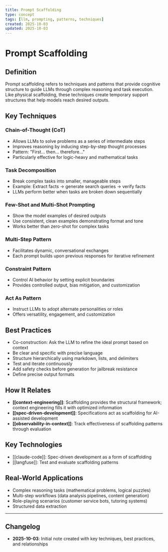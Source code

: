 ```yaml
---
title: Prompt Scaffolding
type: concept
tags: [llm, prompting, patterns, techniques]
created: 2025-10-03
updated: 2025-10-03
---
```


# Prompt Scaffolding

## Definition

Prompt scaffolding refers to techniques and patterns that provide cognitive structure to guide LLMs through complex reasoning and task execution. Like physical scaffolding, these techniques create temporary support structures that help models reach desired outputs.

## Key Techniques

### Chain-of-Thought (CoT)
- Allows LLMs to solve problems as a series of intermediate steps
- Improves reasoning by inducing step-by-step thought processes
- Pattern: "First... then... therefore..."
- Particularly effective for logic-heavy and mathematical tasks

### Task Decomposition
- Break complex tasks into smaller, manageable steps
- Example: Extract facts → generate search queries → verify facts
- LLMs perform better when tasks are broken down sequentially

### Few-Shot and Multi-Shot Prompting
- Show the model examples of desired outputs
- Use consistent, clean examples demonstrating format and tone
- Works better than zero-shot for complex tasks

### Multi-Step Pattern
- Facilitates dynamic, conversational exchanges
- Each prompt builds upon previous responses for iterative refinement

### Constraint Pattern
- Control AI behavior by setting explicit boundaries
- Provides controlled output, bias mitigation, and customization

### Act As Pattern
- Instruct LLMs to adopt alternate personalities or roles
- Offers versatility, engagement, and customization

## Best Practices

- Co-construction: Ask the LLM to refine the ideal prompt based on context
- Be clear and specific with precise language
- Structure hierarchically using markdown, lists, and delimiters
- Test and iterate continuously
- Add safety checks before generation for jailbreak resistance
- Define precise output formats

## How It Relates

- **[[context-engineering]]**: Scaffolding provides the structural framework; context engineering fills it with optimized information
- **[[spec-driven-development]]**: Specifications act as scaffolding for AI-assisted development
- **[[observability-in-context]]**: Track effectiveness of scaffolding patterns through evaluation

## Key Technologies

- [[claude-code]]: Spec-driven development as a form of scaffolding
- [[langfuse]]: Test and evaluate scaffolding patterns

## Real-World Applications

- Complex reasoning tasks (mathematical problems, logical puzzles)
- Multi-step workflows (data analysis pipelines, content generation)
- Role-playing scenarios (customer service bots, tutoring systems)
- Structured data extraction

---

## Changelog

- **2025-10-03**: Initial note created with key techniques, best practices, and relationships
